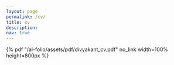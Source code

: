 ```yaml
---
layout: page
permalink: /cv/
title: cv
description:
nav: true
---
```


{% pdf "/al-folio/assets/pdf/divyakant_cv.pdf" no_link width=100% height=800px %}